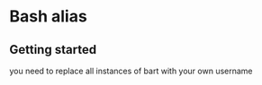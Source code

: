 # Bash alias



## Getting started

you need to replace all instances of bart with your own username
